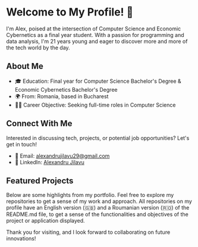 # Welcome to My Profile! 👋

I'm Alex, poised at the intersection of Computer Science and Economic Cybernetics as a final year student. With a passion for programming and data analysis, I'm 21 years young and eager to discover more and more of the tech world by the day.

## About Me
- 🎓 Education: Final year for Computer Science Bachelor's Degree & Economic Cybernetics Bachelor's Degree
- 🌍 From: Romania, based in Bucharest
- 🧑‍💼 Career Objective: Seeking full-time roles in Computer Science

## Connect With Me
Interested in discussing tech, projects, or potential job opportunities? Let's get in touch!

- 📩 Email: [alexandrujilavu29@gmail.com](mailto:alexandrujilavu29@gmail.com)
- 🔗 LinkedIn: [Alexandru Jilavu](https://www.linkedin.com/in/alexandru-jilavu-b74009233/)

## Featured Projects
Below are some highlights from my portfolio. Feel free to explore my repositories to get a sense of my work and approach. All repositories on my profile have an English version (🇬🇧) and a Roumanian version (🇷🇴) of the README.md file, to get a sense of the functionalities and objectives of the project or application displayed.

Thank you for visiting, and I look forward to collaborating on future innovations!

